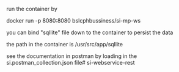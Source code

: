 run the container by

docker run -p 8080:8080 bslcphbussiness/si-mp-ws

you can bind "sqllite" file down to the container to persist the data

the path in the container is /usr/src/app/sqllite

see the documentation in postman by loading in the si.postman_collection.json file# si-webservice-rest
